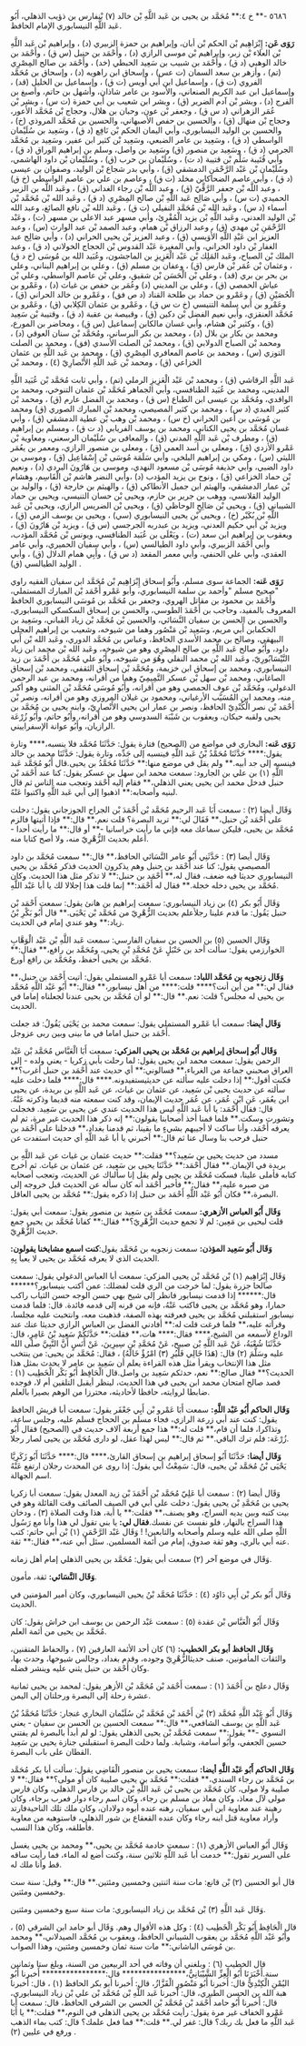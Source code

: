 ٥٦٨٦ -** خ ٤:** مُحَمَّد بن يحيى بن عَبد اللَّهِ بْن خالد (٧) بْنفارس بن ذؤيب الذهلي، أَبُو عَبد اللَّهِ النيسابوري الإمام الحافظ.

**رَوَى عَن:** إِبْرَاهِيم بْن الحكم بْن أبان، وإبراهيم بن حمزة الزبيري (د) ، وإبراهيم بْن عَبد اللَّهِ بْن العلاء بْن زبر، وإبراهيم بْن موسى الرازي (د) ، وأَحْمَد بن حنبل (س ق) ، وأَحْمَد بن خالد الوهبي (د ق) ، وأَحْمَد بن شبيب بن سَعِيد الحبطي (خد) ، وأَحْمَد بن صالح المِصْرِي (تم) ، وأزهر بن سعد السمان (ت عس) ، وإسحاق ابن راهويه (د) ، وإسحاق بن مُحَمَّد الفروي (ت ق) ، وإسماعيل ابن أَبي أويس (ت ق) ، وإسماعيل بن الخليل (قد) ، وإسماعيل ابن عبد الكريم الصنعاني، والأسود بن عامر شاذان، وأشهل بن حاتم، وأصبغ بن الفرج (د) ، وبشر بْن آدم الضرير (ق) ، وبشر ابن شعيب بن أَبي حمزة (ت س) ، وبشر بْن عُمَر الزهراني (د س ق) ، وجعفر بْن عون، وحبان بن هلال، وحجاج بْن مُحَمَّد الأَعور، وحجاج بْن منهال (ق) ، والحسين بن حفص الأصبهاني، والحسين بن مُحَمَّد المروذي (خ) ، والحسين بن الوليد النيسابوري، وأبي اليمان الحكم بْن نَافِع (د ق) ، وسَعِيد بن سُلَيْمان الواسطي (د ق) ، وسَعِيد بن عامر الضبعي، وسَعِيد بْن كثير ابن عفير، وسَعِيد بن مُحَمَّد الجرمي (د ق) ، وسَعِيد بن منصور (ق) وسَعِيد بن واصل، وسلم بن إبراهيم الوراق (د ق) ، وأبي قُتَيبة سَلْم بْن قتيبة (د ت) ، وسُلَيْمان بن حرب (ق) ، وسُلَيْمان بْن داود الهاشمي، وسُلَيْمان بْن عَبْد الرَّحْمَنِ الدمشقي (ق) ، وأبي بدر شجاع بْن الوليد، وصفوان بن عيسى (د ق) ، وأبي عاصم الضحاكابن مخلد (ت ق) ، وعاصم بن علي بن عاصم الواسطي (خ ق) ، وعبد اللَّه بْن جعفر الرَّقِّيّ (ق) ، وعبد اللَّه بْن رجاء الغداني (ق) ، وعَبد اللَّه بن الزبير الحميدي (ت س) ، وأبي صَالِح عَبد اللَّهِ بْن صالح المِصْرِي (د ق) ، وعَبد الله بْن مُحَمَّد بْن أسماء (د س) ، وعَبد الله بْن مُحَمَّد النفيلي (ت ق) ، وعَبد الله بْن نافع الصائغ، وعبد الله بْن الوليد العدني، وعَبد اللَّهِ بْن يزيد الْمُقْرِئ، وأبي مسهر عبد الاعلى بن مسهر (ت) ، وعَبْد الرَّحْمَنِ بْن مهدي (ق) ، وعبد الرزاق بْن همام، وعبد الصمد بْن عبد الوارث (س) ، وعبد العزيز ابن عَبْدِ اللَّهِ الأُوَيسي (ق) ، وعبد العزيز بْن يحيى الحراني (د) ، وأبي صَالِح عبد الغفار بْن داود الحراني، وأبي المغيرة عَبْد القدوس بْن الحجاج الخولاني (د ق) ، وعبد الملك بْن الصباح، وعَبد المَلِك بْن عَبْد الْعَزِيزِ بن الماجشون، وعُبَيد الله بن مُوسَى (خ د ق) ، وعثمان بْن عُمَر بْن فارس (ق) ، وعفان بن مسلم (ق) ، وعلي بن إبراهيم البناني، وعلي بن بحر بن بري (قد) ، وعلي بْن الْحَسَن بْن شقيق، وعلي بْن عاصم الواسطي، وعلي بْن عياش الحمصي (ق) ، وعلي بن المديني (د) وعُمَر بن حفص بن غياث (د) ، وعَمْرو بن الْحُصَيْنِ (ق) ، وعَمْرو بن حماد بن طلحة القناد (د ص فق) ، وعَمْرو بن خالد الحراني (ق) ، وعَمْرو بن أَبي سلمة التنيسي (خ ت س ق) ، وعَمْرو بن عثمان الكِلابي (ق) ، وعَمْرو بن مُحَمَّد العنقزي، وأَبي نعيم الفضل بْن دكين (ق) ، وقبيصة بن عقبة (د ق) ، وقتيبة بْن سَعِيد (ق) ، وكثير بْن هشام، وأبي غسان مالكابن إسماعيل (س ق) ، ومحاضر بن المورع، ومحمد بن بكار بن بلال (د) ، ومحمد بن بكر البرساني، ومُحَمَّد بْن سنان العوقي (د) ، ومحمد بْن الصباح الدولابي (ق) ، ومحمد بْن الصلت الأسدي (فق) ، ومحمد بن الصلت التوزي (س) ، ومحمد بن عاصم المعافري المِصْرِي (ق) ، ومحمد بن عَبد اللَّهِ بن عثمان الخزاعي (ق) ، ومحمد بْن عَبد اللَّهِ الأَنْصارِيّ (٤) ، ومحمد بْن

عَبد اللَّهِ الرقاشي (ق) ، ومحمد بْن عَبْد الْعَزِيزِ الرملي (تم) ، وأبي ثابت مُحَمَّد بْن عُبَيد اللَّهِ المديني، ومحمد بن عُبَيد الطنافسي، وأبي الجماهر مُحَمَّد بْن عثمان التنوخي، ومحمد بن الواقدي، ومُحَمَّد بن عيسى ابن الطباع (س ق) ، ومحمد بن الفضل عارم (ق) ، ومحمد بْن كثير العبدي (د س) ، ومحمد بن كثير المصيصي، ومحمد بْن المبارك الصوري (ق) ومحمد بن مُوسَى بن أعين الحراني (خ س) ، ومحمد بْن وهب بْن عطية الدمشقي (ق) ، وأبي غسان مُحَمَّد بن يحيى الكناني، ومحمد بن يوسف الفريابي (د ت ق) ، ومسلم بن إبراهيم (ق) ، ومطرف بْن عَبد اللَّهِ المدني (ق) ، والمعافى بن سُلَيْمان الرسعني، ومعاوية بْن عَمْرو الأزدي (ق) ، ومعلى بن أسد العمي (ق) ، ومعلى بن منصور الرازي، ومعمر بن يعُمَر الليثي (س) ، ومكي بن إبراهيم البلخي، وأبي سَلَمَة مُوسَى بْن إِسْمَاعِيل (ق) ، وموسى بن داود الضبي، وأبي حذيفة مُوسَى بْن مسعود النهدي، وموسى بن هَارُونَ البردي (د) ، ونعيم بْن حماد الخزاعي (ق) ، ونوح بن يزيد المؤدب (د) ،وأبي النضر هاشم بْن الْقَاسِم، وهشام بْن عمار الدمشقي، والهيثم ابن جميل الأنطاكي (ق) ، والهيثم بن خارجة (ق) ، والوليد بن الوليد القلانسي، ووهب بن جرير بن حازم، ويحيى بْن حسان التنيسي، ويحيى بن حماد الشيباني (ق) ، ويحيى بْن صَالِحٍ الوحاظي (ق) ، ويحيى بْن الضريس الرازي، ويحيى بْن عَبد اللَّهِ بْن بُكَيْر (خ) ، ويحيى بْن يحيى النيسابوري (سي) ، ويحيى بن يوسف الزمي (ق) ، ويزيد بْن أَبي حكيم العدني، ويزيد بن عبدربه الجرجسي (س ق) ، ويزيد بْن هَارُونَ (ق) ، ويعقوب بن إبراهيم ابن سعد (ت) ، ويَعْلَى بن عُبَيد الطنافسي، ويونس بْن مُحَمَّد المؤدب، وأبي أَحْمَد الزبيري، وأبي داود الطيالسي (س) ، وأبي سفيان الحميري، وأبي عامر العقدي، وأبي علي الحنفي، وأبي معمر المقعد (د س ق) ، وأَبِي همام الدلال (ق) ، وأبي الوليد الطيالسي (ق) .

**رَوَى عَنه:** الجماعة سوى مسلم، وأَبُو إسحاق إِبْرَاهِيم بْن مُحَمَّد ابن سفيان الفقيه راوي "صحيح مسلم "وأحمد بن سلمة النيسابوري، وأبو عَمْرو أَحْمَد بْن المبارك المستملي، وأَحْمَد بن محمود بن مقاتل الهروي، وجعفر بن مُحَمَّد بن مُوسَى النيسابوري الحافظ المعروف بالمفيد، وحاجب بن أَحْمَدَ الطوسي، والحسن بن إسحاق السكسكي النيسابوري، والحسين بن الحسن بن سفيان النَّسَائي، والحسين بْن مُحَمَّد بْن زياد القباني، وسَعِيد بن الحكمابن أَبي مريم، وسَعِيد بْن مَنْصُور وهما من شيوخه، وشعيب بن إبراهيم العجلي البيهقي، وصالح بن محمد الأسدي الحافظ، وعباس بن مُحَمَّد الدوري، وعَبد الله بْن أَبي داود، وأَبُو صالح عَبد اللَّهِ بن صالح المِصْرِي وهو من شيوخه، وعَبد الله بْن محمد ابن زياد النَّيْسَابُورِيّ، وعَبد الله بْن محمد النفلي وهُوَ من شيوخه، وأَبُو علي مُحَمَّد بن أَحْمَدَ بن زيد النيسابوري، ومحمد بن إسحاق ابن خزيمة، ومُحَمَّد بْن إسحاق الثقفي، ومحمد بْن إسحاق الصاغاني، ومحمد بْن سهل بْن عسكر التَّمِيمِيّ وهما من أقرانه، ومحمد بن عبد الرحمن الدغولي، ومُحَمَّد بْن عوف الحمصي وهو من أقرانه، وأَبُو مُوسَى مُحَمَّد بْن المثنى وهو أكبر منه، ومحمد ابن المُسَيَّب الأرغياني، ومحمود بن غيلان المروزي وهو من أقرانه، ونصر بْن أَحْمَد بْن نصر الْكُنْدِيّ الحافظ، ونصر بن عمار ابن يحيى الأَنْصارِيّ، وابنه يحيى بن مُحَمَّد بن يحيى ولقبه حيكان، ويعقوب بن شَيْبَة السدوسي وهو من أقرانه، وأَبُو حاتم، وأَبُو زُرْعَة الرازيان، وأَبُو عوانة الإسفراييني.

**رَوَى عَنه:** البخاري في مواضع من (الصحيح) فتارة يقول: حَدَّثَنَا مُحَمَّد فلا ينسبه،**** وتارة يقول:**** حَدَّثَنَا مُحَمَّدُ بْنُ عَبد اللَّهِ فينسبه إلى جَدِّه، وتارة يقول: حَدَّثَنَا محمد بن خالد فينسبه إلى جد أبيه.** ولم يقل في موضع منها:** حَدَّثَنَا مُحَمَّدُ بن يحيى.قال أَبُو مُحَمَّد عَبد اللَّهِ (١) بن علي بن الجارود: سمعت محمد ابن سهل بن عسكر يقول: كنا عند أَحْمَد بْن حنبل فدخل محمد ابن يحيى يعني الذهلي،** فقام إليه أَحْمَد وتعجب منه الناس ثم قال لبنيه وأصحابه:** اذهبوا إلى أبي عَبد اللَّهِ واكتبوا عَنْهُ.

وَقَال أيضا (٢) : سمعت أَبَا عَبد الرحيم مُحَمَّد بْن أَحْمَدَ بْن الجراح الجوزجاني يقول: دخلت على أَحْمَد بْن حنبل،** فَقَالَ لي:** تريد البصرة؟ قلت نعم.** قال:** فإذا أتيتها فالزم مُحَمَّد بن يحيى، فليكن سماعك معه فإني ما رأيت خراسانيا -** أو قال:** ما رأيت أحدا - أعلم بحديث الزُّهْرِيّ منه، ولا أصح كتابا منه.

وَقَال أيضا (٣) : حَدَّثَنِي أَبُو عامر النَّسَائي الحافظ،** قال:** سمعت مُحَمَّد بن داود المصيصي يقول: كنا عند أَحْمَد بن حنبل وهم يذكرون الحديث فذكر مُحَمَّد بن يحيى النيسابوري حديثا فيه ضعف، فقال له،** أَحْمَد بن حنبل:** لا تذكر مثل هذا الحديث. وكان مُحَمَّد بن يحيى دخله خجلة.** فقال له أَحْمَد:** إنما قلت هذا إجلالا لك يا أبا عَبْد اللَّهِ.

وَقَال أَبُو بكر (٤) بن زياد النيسابوري: سمعت إبراهيم بن هانئ يقول: سمعت أَحْمَد بْن حنبل يَقُول: ما قدم علينا رجلأعلم بحديث الزُّهْرِيّ من مُحَمَّد بْن يَحْيَى.** قال أَبُو بَكْرِ بْنُ زياد:** وهو عندي إمام في الحديث.

وَقَال الحسين (٥) بن الحسن بن سفيان الفارسي: سمعت عَبد اللَّهِ بْن عَبْد الْوَهَّابِ الخوارزمي يقول: سألت أحد بن حَنْبَلٍ عَنْ مُحَمَّدِ بْنِ يحيى، ومُحَمَّد بن رافع،** فقال:** مُحَمَّد بن يحيى أحفظ، ومُحَمَّد بن رافع أورع.

**وَقَال زنجويه بن مُحَمَّد اللباد:** سمعت أبا عَمْرو المستملي يقول: أتيت أَحْمَد بن حنبل،** فقال لي:** من أين أنت؟**** قلت:**** من أهل نيسابور،** فقال:** أَبُو عَبْد اللَّهِ مُحَمَّد بن يحيى له مجلس؟ قلت: نعم.** قال:** لو أن مُحَمَّد بن يحيى عندنا لجعلناه إماما في الحديث.

**وَقَال أيضا:** سمعت أبا عَمْرو المستملي يقول: سمعت محمد بن يَحْيَى يَقُولُ: قد جعلت أَحْمَد بن حنبل اماما في ما بينى وبين ربى عزوجل.

**وَقَال أَبُو إسحاق إبراهيم بن مُحَمَّد بن يحيى المزكي:** سمعت أَبَا الْعَبَّاس مُحَمَّد بْن عَبْد الرحمن يقول: سمعت محمد ابن يحيى يقول: لما رحلت بأبي زكريا - يعني ولده - إلى العراق صحبني جماعة من الغرباء،** فسالوني:** أي حديث عند أَحْمَد بن حنبل أغرب؟** فكنت أقول:** إذا دخلت عليه سألته عن حديثيستفيدونه.**** قال:**** فلما دخلت عليه سألته عن حديث يحيى بْن سَعِيد، عن عثمان بن غياث، عن عَبد اللَّهِ بن بريدة، عن يحيى ابن يعُمَر، عَنِ ابْنِ عُمَر، عن عُمَر حديث الإيمان، وقد كنت سمعته منه قديما وذكرته عَنْهُ. قال: فقال أَحْمَد: يا أبا عَبد اللَّهِ ليس هذا الحديث عندي عن يحيى بن سَعِيد. فخجلت وتشورت وسكت.** فلما قمنا أخذ أصحابنا يقولون:** إنه ذكر هذا الحديث غير مرة، ثم لم يعرفه أَحْمَد، وأنا ساكت لا أجيبهم بشيءٍ ما بقينا، ثم قدمنا بغداد،** فدخلنا على أَحْمَد بن حنبل فرحب بنا وسال عنا ثم قال:** أخبرني يا أبا عَبد اللَّهِ أي حديث استفدت عن

مسدد من حديث يحيى بن سَعِيد؟** فقلت:** حديث عثمان بن غياث عن عَبد اللَّهِ بن بريدة في الإيمان.** فقال أَحْمَد:** حَدَّثَنَا يحيى بن سَعِيد، عن عثمان بن غياث. ثم أخرج كتابه فأملى علينا، فسكت مُحَمَّد بن يحيى ولم يقل إنا سألناك عن الحديث، وتعجب أصحابه من صبره عليه،** فقال:** فأخبر أَحْمَد أنه كان سأله عن الحديث قبل خروجه إلى البصرة،** فكان أَبُو عَبْد اللَّهِ أَحْمَد بن حنبل إذا ذكره يقول:** مُحَمَّد بن يحيى العاقل.

**وَقَال أَبُو العباس الأزهري:** سمعت مُحَمَّد بن سَعِيد بن منصور يقول: سمعت أبي يقول: قلت ليحيى بن مَعِين: لم لا تجمع حديث الزُّهْرِيّ؟** فقال:** كفانا مُحَمَّد بن يحيى جمع حديث الزُّهْرِيّ.

**وَقَال أَبُو سَعِيد المؤذن:** سمعت زنجويه بن مُحَمَّد يقول:**كنت اسمع مشايخنا يقولون:** الحديث الذي لا يعرفه مُحَمَّد بن يحيى لا يعبأ بِهِ.

وَقَال إِبْرَاهِيم (١) بْن مُحَمَّد بْن يحيى المزكي: سمعت أبا العباس الدغولي يقول: سمعت صالحا جزرة يقول: لما خرجت من الري قلت لفضلك: عمن أكتب بنيسابور؟****** قال:****** إذا قدمت نيسابور فانظر إلى شيخ بهي حسن الوجه حسن الثياب راكب حمارا، وهو مُحَمَّد بن يحيى فاكتب عَنْهُ، فإنه من قرنه إلى قدمه فائدة. قال: فلما قدمت نيسابور استقبلني مُحَمَّد بن يحيى فعرفته بهذه الصفة، فذهبت معه، وانتخبت عليه مجلسا، وقرأته عليه،** فلما فرغت قلت له:** أفادني الفضل بن العباس الرازي حديثا عنك عند الوداع لأسمعه من الشيخ،**** فقال:**** هات،** فقلت:** حَدَّثَكُمْ سَعِيد بْنُ عَامِرٍ، قال: حَدَّثَنَا شُعْبَةُ، عَنْ عَبد اللَّهِ بْن صبيح، عَنْ مُحَمَّدِ بْنِ سِيرِينَ، عَنْ أَنَسٍ أَنَّ النَّبِيَّ صلى الله عليه وسَلَّمَ (٢) قال: (هَذَا خَالِي فَلْيُرِ (٣) امْرُؤٌ خَالَهُ) ، فقال: مُحَمَّد بن يحيى: من ينتخب مثل هذا الإنتخاب ويقرأ مثل هذه القراءة يعلم أن سَعِيد بن عامر لا يحدث بمثل هذا الحديث؟** فقال صالح:** نعم، حدثكم سَعِيد بن واصل.قال الْحَافِظ أَبُو بَكْر الْخَطِيب (١) : قصد صالح امتحان محمد ابن يحيى في هذا الحديث، لينظر أيقبل التلقين أم لا، فوجده ضابطا لروايته، حافظا لأحاديثه، محترزا من الوهم بصيرا بالعلم.

**وَقَال الحاكم أَبُو عَبْد اللَّهِ:** سمعت أَبَا عَمْرو بْن أَبِي جَعْفَر يقول: سمعت أبا قريش الحافظ يقول: كنت عند أبي زرعة الرازي، فجاء مسلم بن الحجاج فسلم عليه، وجلس ساعة، وتذاكرا، فلما أن قام،** قلت له:** هذا جمع أربعة آلاف حديث في (الصحيح) فقال أَبُو زُرْعَة: فلم ترك الباقي.** ثم قال:** ليس لهذا عقل، لو دارى مُحَمَّد بن يحيى لصار رجلا.

**وَقَال أيضا:** حَدَّثَنَا أَبُو إسحاق إبراهيم بن إسحاق القارئ،**** قال:**** حَدَّثَنَا أَبُو زَكَرِيَّا يَحْيَى بْنُ مُحَمَّد بْن يحيى، قال: سَمِعْتُ أبي يقول: إذا روى عن المحدث رجلان ارتفع عَنْهُ اسم الجهالة.

وَقَال أيضا (٢) : سمعت أبا عَلِيّ مُحَمَّد بْن أَحْمَدَ بْن زيد المعدل يقول: سمعت أبا زكريا يحيى بن مُحَمَّدِ بْن يحيى يقول: دخلت على أبي في الصيف الصائف وقت القائلة وهو في بيت كتبه وبين يديه السراج، وهو يصنف،** فقلت:** يا أبة، هذا وقت الصلاة (٣) ، ودخان هذا السراج بالنهار، فلو نفست عن نفسك.**فقال لي:** يا بني تقول لي هذا وأنا مع رَسُول اللَّهِ صلى الله عليه وسلم وأصحابه والتابعين! ! وَقَال عَبْد الرَّحْمَنِ (١) بْن أبي حاتم: كتب عنه أبي بالري، وهو ثقة صدوق، إمام من أئمة المسلمين. سئل أبي عنه،** فقال:** ثقة.

وَقَال في موضع آخر (٢) سمعت أبي يقول: مُحَمَّد بن يحيى الذهلي إمام أهل زمانه.

**وَقَال النَّسَائي:** ثقة، مأمون.

وَقَال أَبُو بكر بْن أَبِي دَاوُد (٤) : حَدَّثَنَا مُحَمَّد بْنُ يحيى النيسابوري، وكان أمير المؤمنين في الحديث.

وَقَال أَبُو الْعَبَّاس بْن عقدة (٥) : سمعت عَبْد الرحمن بن يوسف ابن خراش يقول: كان مُحَمَّد بن يحيى من أئمة العلم.

**وَقَال الحافظ أبو بكر الخطيب:** (٦) كان أحد الأئمة العارفين (٧) ، والحفاظ المتقنين، والثقات المأمونين، صنف حديثالزُّهْرِيّ وجوده، وقدم بغداد، وجالس شيوخها، وحدث بها، وكان أَحْمَد بن حنبل يثني عليه وينشر فضله.

وَقَال دعلج بن أَحْمَدَ (١) : سمعت أَحْمَد بْن مُحَمَّد بْن الأزهر يقول: لمحمد بن يحيى ثمانية عشرة رحلة إلى البصرة ورحلتان إلى اليمن.

وَقَال أَبُو عَبْد اللَّهِ مُحَمَّد (٢) بْن أَحْمَد بْن مُحَمَّد بْن سُلَيْمان البخاري غنجار: حَدَّثَنَا مُحَمَّدُ بْنُ عَبد اللَّهِ بن يوسف الشافعي،** قال:** سمعت الحسين بن الحسن بن سفيان - يعني النسوي -** يقول:** سمعت مُحَمَّد بْن يحيى الذهلي يقول: لو لم أبدأ بالبصرة لم يفتني حسين الجعفي، وأَبُو أسامة، وشبابة. ولما دخلت البصرة استقبلني جنازة يحيى بن سَعِيد القطان على باب البصرة.

**وَقَال الحاكم أَبُو عَبْد اللَّهِ أيضا:** سمعت يحيى بن منصور الْقَاضِي يقول: سألت أبا بكر مُحَمَّد بن مُحَمَّد بن رجاء السندي،** فقلت:** مُحَمَّد بن يحيى صليبة كان أو مولى؟** فقال:** لا صليبة ولا مولى، كان مُحَمَّد بن يحيى بْن عَبد اللَّهِ بْن خالد بن فارس الذهلي، وكان فارس مولى لآل معاذ، وكان معاذ بن مسلم بن رجاء، وكان اسم رجاء دوار فعرب برجاء، وكان رهينة عند معاوية ابن أبي سفيان، رهنه عنده أبوه دولادان، وكان ملك تلك الناحيةفارتد وأراد معاوية قتل ابنه رجاء وكان عنده القعقاع بن شور الذهلي، فاستوهبه من معاوية فأطلقه، وكان هذا النسب.

وَقَال أَبُو العباس الأزهري (١) : سمعت خادمة مُحَمَّد بن يحيى،** ومحمد بن يحيى يغسل على السرير تقول:** خدمت أبا عَبد اللَّهِ ثلاثين سنة، وكنت أضع له الماء، فما رأيت ساقه قط وأنا ملك له.

قال أبو الحسين (٢) بْن قانع: مات سنة اثنتين وخمسين ومئتين.** قال:** وقيل: سنة ست وخمسين ومئتين.

وَقَال عَبد اللَّهِ (٣) بْن مُحَمَّد بن زياد النيسابوري: مات سنة سبع وخمسين ومئتين.

قال الْحَافِظ أَبُو بَكْر الْخَطِيب (٤) : وكل هذه الأقوال وهم. وَقَال أبو حامد ابن الشرقي (٥) ، وأَبُو عَبْد اللَّهِ مُحَمَّد بن يعقوب الشيباني الحافظ، ويعقوب بن مُحَمَّد الصيدلاني،** ومحمد بن مُوسَى الباشاني:** مات سنة ثمان وخمسين ومئتين، وهذا الصواب.

قال الخطيب (٦) : وبلغني أن وفاته في أحد الربيعين من السنة، وبلغ ستا وثمانين سنة.أَخْبَرَنَا أَبُو الْعِزِّ الشَّيْبَانِيُّ،**************** قال:**************** أَخبرنا أَبُو اليُمْنِ الْكِنْدِيُّ قال: أَخبرنا أَبُو مَنْصُورٍ الْقَزَّازُ، قال: أَخبرنا أبو بكر الحافظ (١) ، قال: أَخبرنا هبة الله بن الحسن الطبري، قال: أَخبرنا عَبد اللَّهِ بْن مُحَمَّد بْن علي بْن زياد النيسابوري، قال: أَخبرنا أَبُو حامد أَحْمَد بْن مُحَمَّد بْن الحسن بن الشرقي الحافظ، قال: سمعت أبا عَمْرو الخفاف غير مرة يقول: رأيت مُحَمَّد بن يحيى الذهلي في النوم،** فقلت:** يا أَبَا عَبد اللَّهِ ما فعل بك ربك؟ قال: غفر لي.** قلت:** فما فعل علمك؟ قال: كتب بماء الذهب ورفع في عليين (٢) .